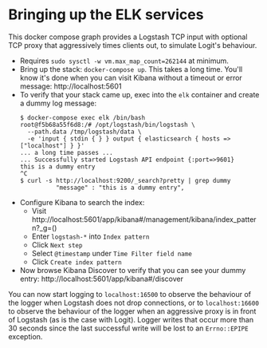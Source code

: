 # Bringing up the ELK services

This docker compose graph provides a Logstash TCP input with optional TCP proxy that aggressively times clients out,
to simulate Logit's behaviour.

* Requires `sudo sysctl -w vm.max_map_count=262144` at minimum.
* Bring up the stack: `docker-compose up`.  This takes a long time.
  You'll know it's done when you can visit Kibana without a timeout or
  error message: http://localhost:5601
* To verify that your stack came up, exec into the `elk` container and create a dummy log message:
  ```
  $ docker-compose exec elk /bin/bash
  root@f5b68a55f6d8:/# /opt/logstash/bin/logstash \
    --path.data /tmp/logstash/data \
    -e 'input { stdin { } } output { elasticsearch { hosts => ["localhost"] } }'
  ... a long time passes ...
  ... Successfully started Logstash API endpoint {:port=>9601}
  this is a dummy entry
  ^C
  $ curl -s http://localhost:9200/_search?pretty | grep dummy
            "message" : "this is a dummy entry",
  ```
* Configure Kibana to search the index:
  * Visit http://localhost:5601/app/kibana#/management/kibana/index_pattern?_g=()
  * Enter `logstash-*` into `Index pattern`
  * Click `Next step`
  * Select `@timestamp` under `Time Filter field name`
  * Click `Create index pattern`
* Now browse Kibana Discover to verify that you can see your dummy entry: http://localhost:5601/app/kibana#/discover

You can now start logging to `localhost:16500` to observe the behaviour of the logger when Logstash does not drop connections,
or to `localhost:16600` to observe the behaviour of the logger when an aggressive proxy is in front of Logstash (as is the case
with Logit). Logger writes that occur more than 30 seconds since the last successful write will be lost to an `Errno::EPIPE`
exception.

